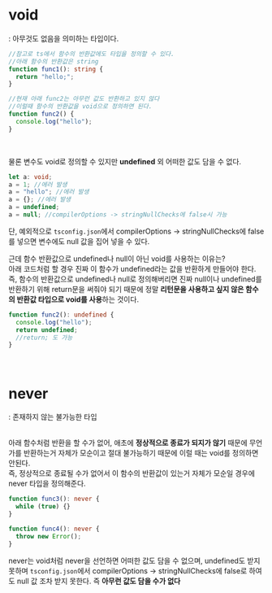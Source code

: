 # void

: 아무것도 없음을 의미하는 타입이다.

```ts
//참고로 ts에서 함수의 반환값에도 타입을 정의할 수 있다.
//아래 함수의 반환값은 string
function func1(): string {
  return "hello;";
}

//현재 아래 func2는 아무런 값도 반환하고 있지 않다
//이럴때 함수의 반환값을 void으로 정의하면 된다.
function func2() {
  console.log("hello");
}
```

<br>

물론 변수도 void로 정의할 수 있지만 **undefined** 외 어떠한 값도 담을 수 없다.

```ts
let a: void;
a = 1; //에러 발생
a = "hello"; //에러 발생
a = {}; //에러 발생
a = undefined;
a = null; //compilerOptions -> stringNullChecks에 false시 가능
```

단, 예외적으로 `tsconfig.json`에서 compilerOptions -> stringNullChecks에 false를 넣으면 변수에도 null 값을 집어 넣을 수 있다.
<br>

근데 함수 반환값으로 undefined나 null이 아닌 void를 사용하는 이유는?  
아래 코드처럼 할 경우 진짜 이 함수가 undefined라는 값을 반환하게 만들어야 한다.  
즉, 함수의 반환값으로 undefined나 null로 정의해버리면 진짜 null이나 undefined를 반환하기 위해 return문을 써줘야 되기 때문에 정말 **리턴문을 사용하고 싶지 않은 함수의 반환값 타입으로 void를 사용**하는 것이다.

```ts
function func2(): undefined {
  console.log("hello");
  return undefined;
  //return; 도 가능
}
```

<br>

# never

: 존재하지 않는 불가능한 타입  
<br>

아래 함수처럼 반환을 할 수가 없어, 애초에 **정상적으로 종료가 되지가 않기** 때문에 무언가를 반환하는거 자체가 모순이고 절대 불가능하기 때문에 이럴 때는 void를 정의하면 안된다.  
즉, 정상적으로 종료될 수가 없어서 이 함수의 반환값이 있는거 자체가 모순일 경우에 never 타입을 정의해준다.

```ts
function func3(): never {
  while (true) {}
}

function func4(): never {
  throw new Error();
}
```

never는 void처럼 never을 선언하면 어떠한 값도 담을 수 없으며, undefined도 받지 못하며 `tsconfig.json`에서 compilerOptions -> stringNullChecks에 false로 하여도 null 값 조차 받지 못한다. 즉 **아무런 값도 담을 수가 없다**
